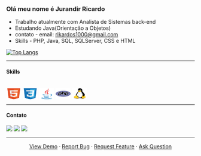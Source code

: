 
### Olá meu nome é Jurandir Ricardo
- Trabalho atualmente com Analista de Sistemas back-end
- Estudando Java(Orientação a Objetos)
- contato - email: rikardos1000@gmail.com
- Skills - PHP, Java, SQL, SQLServer, CSS e HTML
 

[![Top Langs](https://github-readme-stats.vercel.app/api/top-langs/?username=Ricardos1000)](https://github.com/Ricardos1000/github-readme-stats)
<hr dir"auto"></hr>
<h4 dir="auto">Skills</h4>
<div dir="auto"><br>
  <a target="_blank" rel="noopener noreferrer nofollow" href="https://raw.githubusercontent.com/devicons/devicon/master/icons/html5/html5-original.svg"><img alt="Ricardos1000" src="https://raw.githubusercontent.com/devicons/devicon/master/icons/html5/html5-original.svg" style="max-width: 100%;" width="40" height="30" align="middle"></a>
  <a target="_blank" rel="noopener noreferrer nofollow" href="https://raw.githubusercontent.com/devicons/devicon/master/icons/css3/css3-original.svg"><img alt="Ricardos1000" src="https://raw.githubusercontent.com/devicons/devicon/master/icons/css3/css3-original.svg" style="max-width: 100%;" width="40" height="30" align="middle"></a>
  <a target="_blank" rel="noopener noreferrer nofollow" href="https://raw.githubusercontent.com/devicons/devicon/master/icons/java/java-original.svg"><img alt="Ricardos1000" src="https://raw.githubusercontent.com/devicons/devicon/master/icons/java/java-original.svg" style="max-width: 100%;" width="40" height="30" align="middle"></a>
  <a target="_blank" rel="noopener noreferrer nofollow" href="https://raw.githubusercontent.com/devicons/devicon/master/icons/php/php-original.svg"><img alt="Ricardos1000" src="https://raw.githubusercontent.com/devicons/devicon/master/icons/php/php-original.svg" style="max-width: 100%;" width="40" height="30" align="middle"></a>
  <a target="_blank" rel="noopener noreferrer nofollow" href="https://raw.githubusercontent.com/devicons/devicon/master/icons/linux/linux-original.svg"><img alt="Ricardos1000" src="https://raw.githubusercontent.com/devicons/devicon/master/icons/linux/linux-original.svg" style="max-width: 100%;" width="40" height="30" align="middle"></a>
</div>
<hr dir"auto"></hr>
<h4 dir"auto>Contato</h4>
<div dir="auto"> 
  <a href="https://instagram.com/connexaoinformatica" rel="nofollow"><img src="https://camo.githubusercontent.com/acaa286597b43c96dc02b69b90de15a65c52063e31835b763a061cc815f64bac/68747470733a2f2f696d672e736869656c64732e696f2f62616467652f2d496e7374616772616d2d2532334534343035463f7374796c653d666f722d7468652d6261646765266c6f676f3d696e7374616772616d266c6f676f436f6c6f723d7768697465" data-canonical-src="https://img.shields.io/badge/-Instagram-%23E4405F?style=for-the-badge&amp;logo=instagram&amp;logoColor=white" style="max-width: 100%;"></a> 
  <a href="mailto:rikardos1000@gmail.com"><img src="https://camo.githubusercontent.com/927d6b3961fa048ff7303daf291cb5869dfa25018997cf8c1373c2f6a85b1458/68747470733a2f2f696d672e736869656c64732e696f2f62616467652f2d476d61696c2d2532333333333f7374796c653d666f722d7468652d6261646765266c6f676f3d676d61696c266c6f676f436f6c6f723d7768697465" data-canonical-src="https://img.shields.io/badge/-Gmail-%23333?style=for-the-badge&amp;logo=gmail&amp;logoColor=white" style="max-width: 100%;"></a>
  <a href="https://www.linkedin.com/in/jurandir-silva-45875016a" rel="nofollow"><img src="https://camo.githubusercontent.com/c00f87aeebbec37f3ee0857cc4c20b21fefde8a96caf4744383ebfe44a47fe3f/68747470733a2f2f696d672e736869656c64732e696f2f62616467652f2d4c696e6b6564496e2d2532333030373742353f7374796c653d666f722d7468652d6261646765266c6f676f3d6c696e6b6564696e266c6f676f436f6c6f723d7768697465" data-canonical-src="https://img.shields.io/badge/-LinkedIn-%230077B5?style=for-the-badge&amp;logo=linkedin&amp;logoColor=white" style="max-width: 100%;"></a> 
</div>
<hr dir"auto"></hr>

  <p align="center">
    <a href="#demo">View Demo</a>
    ·
    <a href="https://github.com/Ricardos1000/github-readme-stats/issues/new/choose">Report Bug</a>
    ·
    <a href="https://github.com/Ricardos1000/github-readme-stats/issues/new/choose">Request Feature</a>
    ·
    <a href="https://github.com/Ricardos1000/github-readme-stats/discussions">Ask Question</a>
  </p>
<!-- -->


